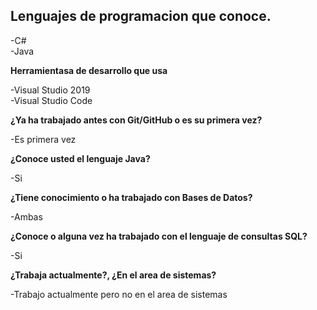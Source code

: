 ## Lenguajes de programacion que conoce.

-C#  
-Java

**Herramientasa de desarrollo que usa**

-Visual Studio 2019  
-Visual Studio Code

**¿Ya ha trabajado antes con Git/GitHub o es su primera vez?**

-Es primera vez

**¿Conoce usted el lenguaje Java?**

-Si

**¿Tiene conocimiento o ha trabajado con Bases de Datos?**

-Ambas

**¿Conoce o alguna vez ha trabajado con el lenguaje de consultas SQL?**

-Si

**¿Trabaja actualmente?, ¿En el area de sistemas?**

-Trabajo actualmente pero no en el area de sistemas
